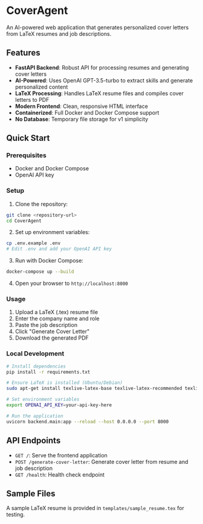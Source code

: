 # CoverAgent
An AI-powered web application that generates personalized cover letters from LaTeX resumes and job descriptions.

## Features

- **FastAPI Backend**: Robust API for processing resumes and generating cover letters
- **AI-Powered**: Uses OpenAI GPT-3.5-turbo to extract skills and generate personalized content
- **LaTeX Processing**: Handles LaTeX resume files and compiles cover letters to PDF
- **Modern Frontend**: Clean, responsive HTML interface
- **Containerized**: Full Docker and Docker Compose support
- **No Database**: Temporary file storage for v1 simplicity

## Quick Start

### Prerequisites
- Docker and Docker Compose
- OpenAI API key

### Setup

1. Clone the repository:
```bash
git clone <repository-url>
cd CoverAgent
```

2. Set up environment variables:
```bash
cp .env.example .env
# Edit .env and add your OpenAI API key
```

3. Run with Docker Compose:
```bash
docker-compose up --build
```

4. Open your browser to `http://localhost:8000`

### Usage

1. Upload a LaTeX (.tex) resume file
2. Enter the company name and role
3. Paste the job description
4. Click "Generate Cover Letter"
5. Download the generated PDF

### Local Development

```bash
# Install dependencies
pip install -r requirements.txt

# Ensure LaTeX is installed (Ubuntu/Debian)
sudo apt-get install texlive-latex-base texlive-latex-recommended texlive-fonts-recommended texlive-latex-extra

# Set environment variables
export OPENAI_API_KEY=your-api-key-here

# Run the application
uvicorn backend.main:app --reload --host 0.0.0.0 --port 8000
```

## API Endpoints

- `GET /`: Serve the frontend application
- `POST /generate-cover-letter`: Generate cover letter from resume and job description
- `GET /health`: Health check endpoint

## Sample Files

A sample LaTeX resume is provided in `templates/sample_resume.tex` for testing.
